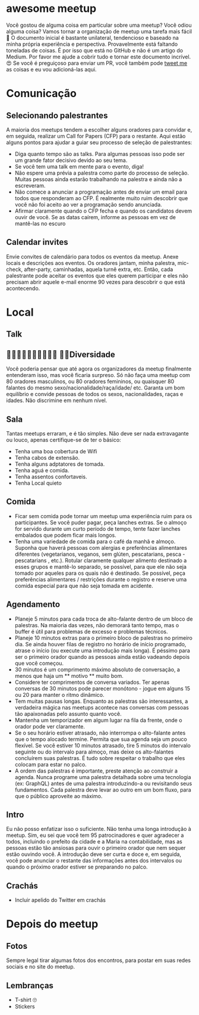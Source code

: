 # awesome meetup
Você gostou de alguma coisa em particular sobre uma meetup? Você odiou alguma coisa? Vamos tornar a organização de meetup uma tarefa mais fácil 🎉
O documento inicial é bastante unilateral, tendencioso e baseado na minha própria experiência e perspectiva. Provavelmente está faltando toneladas de coisas. É por isso que está no GitHub e não é um artigo do Medium. Por favor me ajude a cobrir tudo e tornar este documento incrível. 😍️
Se você é preguiçoso para enviar um PR, você também pode [tweet me](https://twitter.com/leonardoelias_) as coisas e eu vou adicioná-las aqui.
# Comunicação
## Selecionando palestrantes
A maioria dos meetups tendem a escolher alguns oradores para convidar e, em seguida, realizar um Call for Papers (CFP) para o restante. Aqui estão alguns pontos para ajudar a guiar seu processo de seleção de palestrantes:
* Diga quanto tempo são as talks. Para algumas pessoas isso pode ser um grande fator decisivo devido ao seu tema.
* Se você tem uma talk em mente para o evento, diga!
* Não espere uma prévia a palestra como parte do processo de seleção. Muitas pessoas ainda estarão trabalhando na palestra e ainda não a escreveram.
* Não comece a anunciar a programação antes de enviar um email para todos que responderam ao CFP. É realmente muito ruim descobrir que você não foi aceito ao ver a programação sendo anunciada.
* Afirmar claramente quando o CFP fecha e quando os candidatos devem ouvir de você. Se as datas caírem, informe as pessoas em vez de mantê-las no escuro
## Calendar invites
Envie convites de calendário para todos os eventos da meetup. Anexe locais e descrições aos eventos. Os oradores jantam, minha palestra, mic-check, after-party, caminhadas, aquela turnê extra, etc. Então, cada palestrante pode aceitar os eventos que eles querem participar e eles não precisam abrir aquele e-mail enorme 90 vezes para descobrir o que está acontecendo.
# Local
## Talk
## 👲🏽🎅🏾🧛‍🧝‍👨🏼🧕🧚‍ 💁🏻‍ Diversidade
Você poderia pensar que até agora os organizadores da meetup finalmente entenderam isso, mas você ficaria surpreso.
Só não faça uma meetup com 80 oradores masculinos, ou 80 oradores femininos, ou quaisquer 80 falantes do mesmo sexo/nacionalidade/raça/idade/ etc. Garanta um bom equilíbrio e convide pessoas de todos os sexos, nacionalidades, raças e idades. Não discrimine em nenhum nível.
## Sala
Tantas meetups erraram, e é tão simples. Não deve ser nada extravagante ou louco, apenas certifique-se de ter o básico:
* Tenha uma boa cobertura de Wifi
* Tenha cabos de extensão.
* Tenha alguns adptatores de tomada.
* Tenha aguá e comida.
* Tenha assentos confortaveis.
* Tenha Local quieto
## Comida
- Ficar sem comida pode tornar um meetup uma experiência ruim para os participantes. Se você puder pagar, peça lanches extras. Se o almoço for servido durante um curto período de tempo, tente fazer lanches embalados que podem ficar mais longos.
- Tenha uma variedade de comida para o café da manhã e almoço. Suponha que haverá pessoas com alergias e preferências alimentares diferentes (vegetarianos, veganos, sem glúten, pescatarians, pesca -pescatarians , etc.). Rotular claramente qualquer alimento destinado a esses grupos e mantê-lo separado, se possível, para que ele não seja tomado por aqueles para os quais não é destinado. Se possível, peça preferências alimentares / restrições durante o registro e reserve uma comida especial para que não seja tomada em acidente.
## Agendamento
* Planeje 5 minutos para cada troca de alto-falante dentro de um bloco de palestras. Na maioria das vezes, não demorará tanto tempo, mas o buffer é útil para problemas de excesso e problemas técnicos.
* Planeje 10 minutos extras para o primeiro bloco de palestras no primeiro dia. Se ainda houver filas de registro no horário de início programado, atrase o início (ou execute uma introdução mais longa). É péssimo para ser o primeiro orador quando as pessoas ainda estão vadeando depois que você começou.
* 30 minutos é um comprimento máximo absoluto de conversação, a menos que haja um ** motivo ** muito bom.
* Considere ter comprimentos de conversa variados. Ter apenas conversas de 30 minutos pode parecer monótono - jogue em alguns 15 ou 20 para manter o ritmo dinâmico.
* Tem muitas pausas longas. Enquanto as palestras são interessantes, a verdadeira mágica nas meetups acontece nas conversas com pessoas tão apaixonadas pelo assunto quanto você.
* Mantenha um temporizador em algum lugar na fila da frente, onde o orador pode ver claramente.
* Se o seu horário estiver atrasado, não interrompa o alto-falante antes que o tempo alocado termine. Permita que sua agenda seja um pouco flexível. Se você estiver 10 minutos atrasado, tire 5 minutos do intervalo seguinte ou do intervalo para almoço, mas deixe os alto-falantes concluírem suas palestras. É tudo sobre respeitar o trabalho que eles colocam para estar no palco.
* A ordem das palestras é importante, preste atenção ao construir a agenda. Nunca programe uma palestra detalhada sobre uma tecnologia (ex: GraphQL) antes de uma palestra introduzindo-a ou revisitando seus fundamentos. Cada palestra deve levar ao outro em um bom fluxo, para que o público aproveite ao máximo.
## Intro
Eu não posso enfatizar isso o suficiente. Não tenha uma longa introdução à meetup. Sim, eu sei que você tem 95 patrocinadores e quer agradecer a todos, incluindo o prefeito da cidade e a Maria na contabilidade, mas as pessoas estão tão ansiosas para ouvir o primeiro orador que nem sequer estão ouvindo você. A introdução deve ser curta e doce e, em seguida, você pode anunciar o restante das informações antes dos intervalos ou quando o próximo orador estiver se preparando no palco.
## Crachás
* Incluir apelido do Twitter em crachás
# Depois do meetup
## Fotos
Sempre legal tirar algumas fotos dos encontros, para postar em suas redes sociais e no site do meetup.
## Lembranças
* T-shirt 🙄
* Stickers
